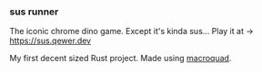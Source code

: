  
### sus runner

The iconic chrome dino game. Except it's kinda sus...
Play it at -> https://sus.qewer.dev

My first decent sized Rust project. Made using [macroquad](https://github.com/not-fl3/macroquad).
